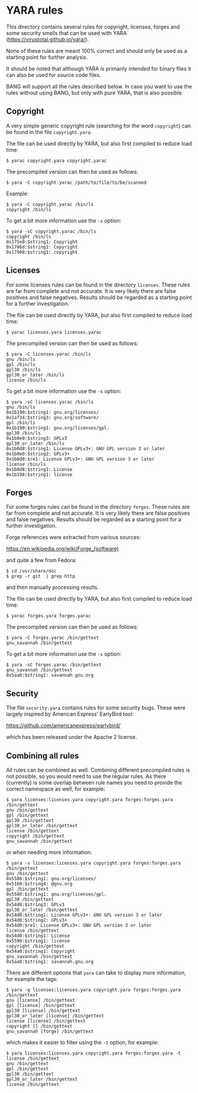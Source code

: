 # YARA rules

This directory contains several rules for copyright, licenses, forges and
some security smells that can be used with YARA
(<https://virustotal.github.io/yara/>).

None of these rules are meant 100% correct and should only be used as a
starting point for further analysis.

It should be noted that although YARA is primarily intended for binary files
it can also be used for source code files.

BANG will support all the rules described below. In case you want to use the
rules without using BANG, but only with pure YARA, that is also possible.

## Copyright

A very simple generic copyright rule (searching for the word `copyright`) can
be found in the file `copyright.yara`.

The file can be used directly by YARA, but also first compiled to reduce load
time:

    $ yarac copyright.yara copyright.yarac

The precompiled version can then be used as follows:

    $ yara -C copyright.yarac /path/to/file/to/be/scanned

Example:

    $ yara -C copyright.yarac /bin/ls
    copyright /bin/ls

To get a bit more information use the `-s` option:

    $ yara -sC copyright.yarac /bin/ls
    copyright /bin/ls
    0x175e0:$string1: Copyright
    0x1786d:$string1: Copyright
    0x17908:$string1: copyright

## Licenses

For some licenses rules can be found in the directory `licenses`. These rules
are far from complete and not accurate. It is very likely there are false
positives and false negatives. Results should be regarded as a starting point
for a further investigation.

The file can be used directly by YARA, but also first compiled to reduce load
time:

    $ yarac licenses.yara licenses.yarac

The precompiled version can then be used as follows:

    $ yara -C licenses.yarac /bin/ls
    gnu /bin/ls
    gpl /bin/ls
    gpl30 /bin/ls
    gpl30_or_later /bin/ls
    license /bin/ls

To get a bit more information use the `-s` option:

    $ yara -sC licenses.yarac /bin/ls
    gnu /bin/ls
    0x1b190:$string1: gnu.org/licenses/
    0x1af34:$string3: gnu.org/software/
    gpl /bin/ls
    0x1b190:$string1: gnu.org/licenses/gpl.
    gpl30 /bin/ls
    0x1b0e0:$string3: GPLv3
    gpl30_or_later /bin/ls
    0x1b0d8:$string1: License GPLv3+: GNU GPL version 3 or later
    0x1b0e0:$string2: GPLv3+
    0x1b0d8:$re1: License GPLv3+: GNU GPL version 3 or later
    license /bin/ls
    0x1b0d8:$string1: License
    0x1b198:$string1: license

## Forges

For some forges rules can be found in the directory `forges`. These rules
are far from complete and not accurate. It is very likely there are false
positives and false negatives. Results should be regarded as a starting point
for a further investigation.

Forge references were extracted from various sources:

 <https://en.wikipedia.org/wiki/Forge_(software)>

and quite a few from Fedora:

    $ cd /usr/share/doc
    $ grep -r git  | grep http

and then manually processing results.

The file can be used directly by YARA, but also first compiled to reduce load
time:

    $ yarac forges.yara forges.yarac

The precompiled version can then be used as follows:

    $ yara -C forges.yarac /bin/gettext
    gnu_savannah /bin/gettext

To get a bit more information use the `-s` option:

    $ yara -sC forges.yarac /bin/gettext
    gnu_savannah /bin/gettext
    0x5aa8:$string1: savannah.gnu.org

## Security

The file `security.yara` contains rules for some security bugs. These were
largely inspired by American Express' EarlyBird tool:

<https://github.com/americanexpress/earlybird/>

which has been released under the Apache 2 license.

## Combining all rules

All rules can be combined as well. Combining different precompiled rules is not
possible, so you would need to use the regular rules. As there (currently) is
some overlap between rule names you need to provide the correct namespace as
well, for example:

    $ yara licenses:licenses.yara copyright.yara forges:forges.yara /bin/gettext
    gnu /bin/gettext
    gpl /bin/gettext
    gpl30 /bin/gettext
    gpl30_or_later /bin/gettext
    license /bin/gettext
    copyright /bin/gettext
    gnu_savannah /bin/gettext

or when needing more information:

    $ yara -s licenses:licenses.yara copyright.yara forges:forges.yara /bin/gettext
    gnu /bin/gettext
    0x5588:$string1: gnu.org/licenses/
    0x5160:$string4: @gnu.org
    gpl /bin/gettext
    0x5588:$string1: gnu.org/licenses/gpl.
    gpl30 /bin/gettext
    0x54d8:$string3: GPLv3
    gpl30_or_later /bin/gettext
    0x54d0:$string1: License GPLv3+: GNU GPL version 3 or later
    0x54d8:$string2: GPLv3+
    0x54d0:$re1: License GPLv3+: GNU GPL version 3 or later
    license /bin/gettext
    0x54d0:$string1: License
    0x5590:$string1: license
    copyright /bin/gettext
    0x54a0:$string1: Copyright
    gnu_savannah /bin/gettext
    0x5aa8:$string1: savannah.gnu.org

There are different options that `yara` can take to display more information,
for example the tags:

    $ yara -g licenses:licenses.yara copyright.yara forges:forges.yara /bin/gettext
    gnu [license] /bin/gettext
    gpl [license] /bin/gettext
    gpl30 [license] /bin/gettext
    gpl30_or_later [license] /bin/gettext
    license [license] /bin/gettext
    copyright [] /bin/gettext
    gnu_savannah [forge] /bin/gettext

which makes it easier to filter using the `-t` option, for example:

    $ yara licenses:licenses.yara copyright.yara forges:forges.yara -t license /bin/gettext
    gnu /bin/gettext
    gpl /bin/gettext
    gpl30 /bin/gettext
    gpl30_or_later /bin/gettext
    license /bin/gettext
